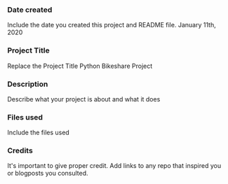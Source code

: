 ### Date created
Include the date you created this project and README file.
January 11th, 2020
### Project Title
Replace the Project Title
Python Bikeshare Project
### Description
Describe what your project is about and what it does

### Files used
Include the files used

### Credits
It's important to give proper credit. Add links to any repo that inspired you or blogposts you consulted.
